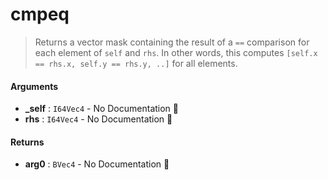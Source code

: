# cmpeq

>  Returns a vector mask containing the result of a `==` comparison for each element of
>  `self` and `rhs`.
>  In other words, this computes `[self.x == rhs.x, self.y == rhs.y, ..]` for all
>  elements.

#### Arguments

- **\_self** : `I64Vec4` \- No Documentation 🚧
- **rhs** : `I64Vec4` \- No Documentation 🚧

#### Returns

- **arg0** : `BVec4` \- No Documentation 🚧